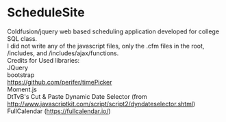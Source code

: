 # ScheduleSite
Coldfusion/jquery web based scheduling application developed for college SQL class.  
I did not write any of the javascript files, only the .cfm files in the root, /includes, and /includes/ajax/functions.  
Credits for Used libraries:  
	JQuery  
	bootstrap  
	https://github.com/perifer/timePicker  
	Moment.js  
	DtTvB's Cut & Paste Dynamic Date Selector (from http://www.javascriptkit.com/script/script2/dyndateselector.shtml)  
	FullCalendar (https://fullcalendar.io/)  
